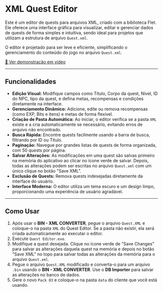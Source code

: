 # XML Quest Editor

Este é um editor de quests para arquivos XML, criado com a biblioteca Flet. Ele oferece uma interface gráfica para visualizar, editar e gerenciar dados de quests de forma simples e intuitiva, sendo ideal para projetos que utilizam a estrutura de arquivo `Quest.xml`.

O editor é projetado para ser leve e eficiente, simplificando o gerenciamento do conteúdo do jogo no arquivo `Quest.xml`.

[🔗 Ver demonstração em vídeo](https://github.com/user-attachments/assets/59574f58-25fa-4960-a39f-4f48d9e065b1)

---

## Funcionalidades

* **Edição Visual:** Modifique campos como Título, Corpo da quest, Nível, ID do NPC, tipo da quest, e defina metas, recompensas e condições diretamente na interface.
* **Gerenciamento Dinâmico:** Adicione, edite ou remova recompensas (como EXP, Bits e itens) e metas de forma flexível.
* **Criação de Pasta Automática:** Ao iniciar, o editor verifica se a pasta `XML` existe e a cria automaticamente se necessário, evitando erros de arquivo não encontrado.
* **Busca Rápida:** Encontre quests facilmente usando a barra de busca, filtrando por ID ou Título.
* **Paginação:** Navegue por grandes listas de quests de forma organizada, com 50 quests por página.
* **Salvar Alterações:** As modificações em uma quest são salvas primeiro na memória do aplicativo ao clicar no ícone verde de salvar. Depois, todas as alterações podem ser escritas no arquivo `Quest.xml` com um único clique no botão "Save XML".
* **Exclusão de Quests:** Remova quests indesejadas diretamente da interface do usuário.
* **Interface Moderna:** O editor utiliza um tema escuro e um design limpo, proporcionando uma experiência de usuário agradável.

---

## Como Usar

1.  Após usar o **BIN - XML CONVERTER**, pegue o arquivo `Quest.XML` e coloque-o na pasta `XML` do Quest Editor. Se a pasta não existir, ela será criada automaticamente ao executar o editor.
2.  Execute `Quest Editor.exe`.
3.  Modifique a quest desejada. Clique no ícone verde de "Save Changes" para salvar as alterações daquela quest na memória e depois no botão "Save XML" no topo para salvar todas as alterações da memória para o arquivo `Quest.xml`.
4.  Pegue o arquivo `Quest.XML` modificado e converta-o para um arquivo `.bin` usando o **BIN - XML CONVERTER**. Use o **DB Importer** para salvar as alterações no banco de dados.
5.  Gere o novo `Pack 03` e coloque-o na pasta `data` do cliente que você está usando.
